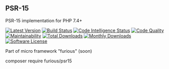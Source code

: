 ## PSR-15

PSR-15 implementation for PHP 7.4+

[![Latest Version](https://img.shields.io/github/release/Furious-PHP/psr15.svg?style=flat-square)](https://github.com/Furious-PHP/psr15/releases)
[![Build Status](https://scrutinizer-ci.com/g/Furious-PHP/psr15/badges/build.png?b=master)](https://scrutinizer-ci.com/g/Furious-PHP/psr15/build-status/master)
[![Code Intelligence Status](https://scrutinizer-ci.com/g/Furious-PHP/psr15/badges/code-intelligence.svg?b=master)](https://scrutinizer-ci.com/code-intelligence)
[![Code Quality](https://scrutinizer-ci.com/g/Furious-PHP/psr15/badges/quality-score.png?b=master)](https://scrutinizer-ci.com/g/Furious-PHP/psr15/?branch=master)
[![Maintainability](https://api.codeclimate.com/v1/badges/71ecfc66e6100d3ffa0d/maintainability)](https://codeclimate.com/github/Furious-PHP/psr15/maintainability)
[![Total Downloads](https://poser.pugx.org/furious/psr15/downloads)](https://packagist.org/packages/furious/psr15)
[![Monthly Downloads](https://poser.pugx.org/furious/psr15/d/monthly.png)](https://packagist.org/packages/furious/psr15)
[![Software License](https://img.shields.io/badge/license-MIT-brightgreen.svg?style=flat-square)](LICENSE)


Part of micro framework "furious" (soon)

composer require furious/psr15